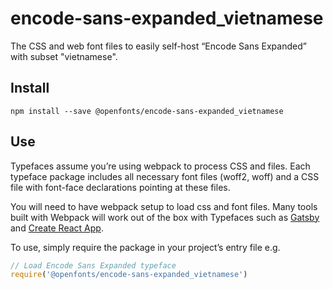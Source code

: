 
# encode-sans-expanded_vietnamese

The CSS and web font files to easily self-host “Encode Sans Expanded” with subset "vietnamese".

## Install

`npm install --save @openfonts/encode-sans-expanded_vietnamese`

## Use

Typefaces assume you’re using webpack to process CSS and files. Each typeface
package includes all necessary font files (woff2, woff) and a CSS file with
font-face declarations pointing at these files.

You will need to have webpack setup to load css and font files. Many tools built
with Webpack will work out of the box with Typefaces such as [Gatsby](https://github.com/gatsbyjs/gatsby)
and [Create React App](https://github.com/facebookincubator/create-react-app).

To use, simply require the package in your project’s entry file e.g.

```javascript
// Load Encode Sans Expanded typeface
require('@openfonts/encode-sans-expanded_vietnamese')
```
